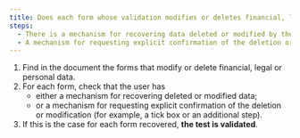 ```yaml
---
title: Does each form whose validation modifies or deletes financial, legal or personal data meet one of these conditions?
steps:
  - There is a mechanism for recovering data deleted or modified by the user.
  - A mechanism for requesting explicit confirmation of the deletion or modification, via a [form input field](#form-input-field) or an additional step, is proposed.
---
```


1. Find in the document the forms that modify or delete financial, legal or personal data.
2. For each form, check that the user has
   - either a mechanism for recovering deleted or modified data;
   - or a mechanism for requesting explicit confirmation of the deletion or modification (for example, a tick box or an additional step).
3. If this is the case for each form recovered, **the test is validated**.
